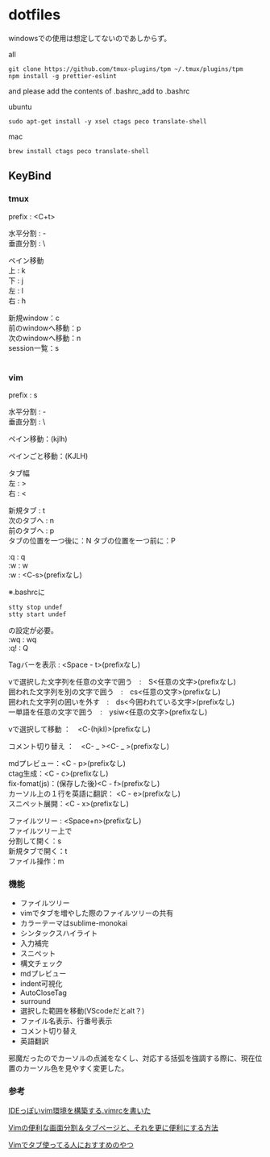 # dotfiles

windowsでの使用は想定してないのであしからず。

all

```
git clone https://github.com/tmux-plugins/tpm ~/.tmux/plugins/tpm
npm install -g prettier-eslint
```

and please add the contents of .bashrc_add to .bashrc


ubuntu

```
sudo apt-get install -y xsel ctags peco translate-shell
```

mac

```
brew install ctags peco translate-shell
```

## KeyBind
### tmux

prefix : <C+t>  

水平分割 : -  
垂直分割 : \  

ペイン移動  
上 : k  
下 : j  
左 : l  
右 : h  

新規window：c  
前のwindowへ移動：p  
次のwindowへ移動：n  
session一覧：s

#
### vim

prefix : s  

水平分割 : -  
垂直分割 : \  

ペイン移動：(kjlh)

ペインごと移動：(KJLH)

タブ幅  
左 : >  
右 : <   

新規タブ : t  
次のタブへ : n  
前のタブへ : p  
タブの位置を一つ後に：N
タブの位置を一つ前に：P

:q : q  
:w : w  
:w : \<C-s\>(prefixなし)  

※.bashrcに

```
stty stop undef
stty start undef
```
の設定が必要。  
:wq : wq  
:q! : Q  

Tagバーを表示 : <Space - t>(prefixなし)   

vで選択した文字列を任意の文字で囲う　:　S<任意の文字>(prefixなし)  
囲われた文字列を別の文字で囲う　:　cs<任意の文字>(prefixなし)  
囲われた文字列の囲いを外す　:　ds<今囲われている文字>(prefixなし)  
一単語を任意の文字で囲う　:　ysiw<任意の文字>(prefixなし)  

vで選択して移動 ：　\<C-(hjkl)>(prefixなし)  

コメント切り替え ：　\<C- _ >\<C- _ >(prefixなし)  

mdプレビュー：<C - p>(prefixなし)  
ctag生成：<C - c>(prefixなし)  
fix-fomat(js)：(保存した後)<C - f>(prefixなし)  
カーソル上の１行を英語に翻訳： <C - e>(prefixなし)  
スニペット展開：<C - x>(prefixなし)

ファイルツリー : <Space+n>(prefixなし)  
ファイルツリー上で  
分割して開く：s  
新規タブで開く：t  
ファイル操作：m  


### 機能

 - ファイルツリー
 - vimでタブを増やした際のファイルツリーの共有
 - カラーテーマはsublime-monokai
 - シンタックスハイライト
 - 入力補完
 - スニペット
 - 構文チェック
 - mdプレビュー
 - indent可視化
 - AutoCloseTag
 - surround
 - 選択した範囲を移動(VScodeだとalt？)
 - ファイル名表示、行番号表示
 - コメント切り替え
 - 英語翻訳

 邪魔だったのでカーソルの点滅をなくし、対応する括弧を強調する際に、現在位置のカーソル色を見やすく変更した。
 
### 参考
 [IDEっぽいvim環境を構築する.vimrcを書いた](https://qiita.com/ysm001/items/8ae97cfdaae3f5fe79f4)
 
 [Vimの便利な画面分割＆タブページと、それを更に便利にする方法](https://qiita.com/tekkoc/items/98adcadfa4bdc8b5a6ca)
 
 [Vimでタブ使ってる人におすすめのやつ](https://qiita.com/yaginuuu/items/d0a8d045035ab251c96c)
 
 
 
